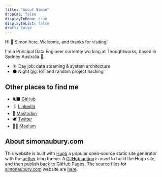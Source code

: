 ```yaml
---
title: "About Simon"
dropCap: false
displayInMenu: true
displayInList: false
draft: false
---
```


Hi 👋 Simon here.  Welcome, and thanks for visiting!

I'm a Principal Data Engineer currently working at Thoughtworks, based in Sydney Australia 🦘.  

- ☀️ Day job: data steaming & system architecture
- 🌑 Night gig: IoT and random project hacking

## Other places to find me

- 🐈‍⬛ [GitHub](https://github.com/saubury)
- 🖇️ [LinkedIn](https://www.linkedin.com/in/simonaubury/)
- 🐘 [Mastodon](https://data-folks.masto.host/@saubury)
- 🕊️ [Twitter](https://twitter.com/SimonAubury)
- ✍🏼 [Medium](https://medium.com/@simon-aubury)

## About simonaubury.com

This website is built with [Hugo](https://gohugo.io/) a popular open-source static site generator with the [aether](https://themes.gohugo.io/themes/aether/) blog theme. A [GitHub action](https://github.com/saubury/saubury-hugo/blob/main/.github/workflows/deploy_me.yml) is used to build the Hugo site, and then publish back to [GitHub Pages](https://pages.github.com/). The source files for [simonaubury.com](https://simonaubury.com) website are [here](https://github.com/saubury/saubury-hugo). 